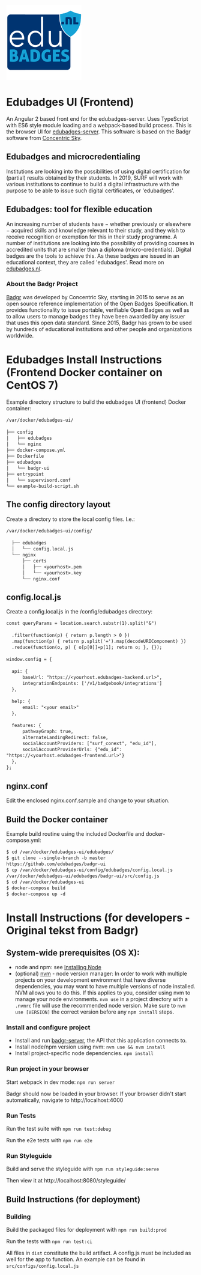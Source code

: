 ![Edubadges](logo.png)
# Edubadges UI (Frontend)
An Angular 2 based front end for the edubadges-server. Uses TypeScript with ES6 style module loading and a webpack-based build process. This is the browser UI for [edubadges-server](https://github.com/edubadges/badgr-server).
This software is based on the Badgr software from [Concentric Sky](https://github.com/concentricsky/).

## Edubadges and microcredentialing
Institutions are looking into the possibilities of using digital certification for (partial) results obtained by their students. In 2019, SURF will work with various institutions to continue to build a digital infrastructure with the purpose to be able to issue such digital certificates, or 'edubadges'.

## Edubadges: tool for flexible education
An increasing number of students have − whether previously or elsewhere − acquired skills and knowledge relevant to their study, and they wish to receive recognition or exemption for this in their study programme. A number of institutions are looking into the possibility of providing courses in accredited units that are smaller than a diploma (micro-credentials). Digital badges are the tools to achieve this. As these badges are issued in an educational context, they are called 'edubadges'.
Read more on [edubadges.nl](https://www.surf.nl/en/edubadges-national-approach-to-badges-in-education).

### About the Badgr Project
[Badgr](https://badgr.org) was developed by Concentric Sky, starting in 2015 to serve as an open source reference implementation of the Open Badges Specification. It provides functionality to issue portable, verifiable Open Badges as well as to allow users to manage badges they have been awarded by any issuer that uses this open data standard. Since 2015, Badgr has grown to be used by hundreds of educational institutions and other people and organizations worldwide.

# Edubadges Install Instructions (Frontend Docker container on CentOS 7)

Example directory structure to build the edubadges UI (frontend) Docker container:

    /var/docker/edubadges-ui/

    ├── config
    │   ├── edubadges
    │   └── nginx
    ├── docker-compose.yml
    ├── Dockerfile
    ├── edubadges
    │   └── badgr-ui
    ├── entrypoint
    │   └── supervisord.conf
    └── example-build-script.sh


## The config directory layout
Create a directory to store the local config files. I.e.:

    /var/docker/edubadges-ui/config/

      ├── edubadges
      │   └── config.local.js
      └── nginx
          ├── certs
          │   ├── <yourhost>.pem
          │   └── <yourhost>.key
          └── nginx.conf
	
	
## config.local.js
Create a config.local.js in the /config/edubadges directory:

    const queryParams = location.search.substr(1).split("&")

      .filter(function(p) { return p.length > 0 })
      .map(function(p) { return p.split('=').map(decodeURIComponent) })
      .reduce(function(o, p) { o[p[0]]=p[1]; return o; }, {});
	
    window.config = {

      api: {
          baseUrl: "https://<yourhost.edubadges-backend.url>",
          integrationEndpoints: ['/v1/badgebook/integrations']
      },
	
      help: {
          email: "<your email>"
      },
	  
      features: {
          pathwayGraph: true,
          alternateLandingRedirect: false,
          socialAccountProviders: ["surf_conext", "edu_id"],
          socialAccountProviderUrls: {"edu_id": "https://<yourhost.edubadges-frontend.url>"}
      },
    };

	
## nginx.conf
Edit the enclosed nginx.conf.sample and change to your situation. 
	
## Build the Docker container
Example build routine using the included Dockerfile and docker-compose.yml:

    $ cd /var/docker/edubadges-ui/edubadges/
    $ git clone --single-branch -b master https://github.com/edubadges/badgr-ui
    $ cp /var/docker/edubadges-ui/config/edubadges/config.local.js /var/docker/edubadges-ui/edubadges/badgr-ui/src/config.js
    $ cd /var/docker/edubadges-ui
    $ docker-compose build
    $ docker-compose up -d


# Install Instructions (for developers - Original tekst from Badgr)

## System-wide prerequisites (OS X):
* node and npm: see [Installing Node](https://docs.npmjs.com/getting-started/installing-node)
* (optional) [nvm](https://github.com/creationix/nvm) - node version manager: In order to work with multiple projects on your development environment that have diverse dependencies, you may want to have multiple versions of node installed. NVM allows you to do this. If this applies to you, consider using nvm to manage your node environments. `nvm use` in a project directory with a `.nvmrc` file will use the recommended node version. Make sure to `nvm use [VERSION]` the correct version before any `npm install` steps.

### Install and configure project
* Install and run  [badgr-server](https://github.com/concentricsky/badgr-server-prerelease), the API that this application connects to.
* Install node/npm version using nvm: `nvm use && nvm install`
* Install project-specific node dependencies. `npm install`


### Run project in your browser

Start webpack in dev mode: `npm run server`

Badgr should now be loaded in your browser. If your browser didn't start automatically, navigate to http://localhost:4000


### Run Tests

Run the test suite with `npm run test:debug`

Run the e2e tests with `npm run e2e`


### Run Styleguide

Build and serve the styleguide with `npm run styleguide:serve`

Then view it at http://localhost:8080/styleguide/


## Build Instructions (for deployment)

### Building

Build the packaged files for deployment with `npm run build:prod`

Run the tests with `npm run test:ci`

All files in `dist` constitute the build artifact. A config.js must be included as well for the app to function.
An example can be found in `src/configs/config.local.js`
